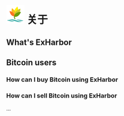 ![logo](assets/img/logo48.png) 关于
==========

What's ExHarbor
----------

Bitcoin users
----------

### How can I buy Bitcoin using ExHarbor

### How can I sell Bitcoin using ExHarbor

...